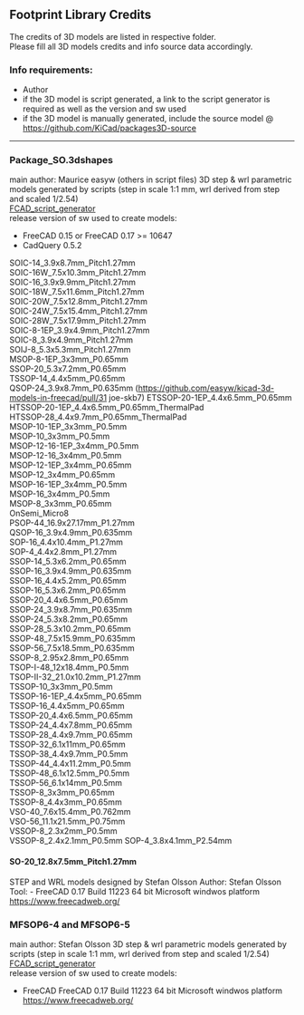 ﻿## Footprint Library Credits

The credits of 3D models are listed in respective folder.  
Please fill all 3D models credits and info source data accordingly.  

### Info requirements:
- Author
- if the 3D model is script generated, a link to the script generator is required as well as the version and sw used
- if the 3D model is manually generated, include the source model @ https://github.com/KiCad/packages3D-source

<hr>  

### Package_SO.3dshapes
main author: Maurice easyw (others in script files)
3D step & wrl parametric models generated by scripts (step in scale 1:1 mm, wrl derived from step and scaled 1/2.54)  
[FCAD_script_generator](https://github.com/easyw/kicad-3d-models-in-freecad/tree/master/cadquery/FCAD_script_generator)  
release version of sw used to create models:  
- FreeCAD 0.15 or FreeCAD 0.17 >= 10647  
- CadQuery 0.5.2  

SOIC-14_3.9x8.7mm_Pitch1.27mm  
SOIC-16W_7.5x10.3mm_Pitch1.27mm  
SOIC-16_3.9x9.9mm_Pitch1.27mm  
SOIC-18W_7.5x11.6mm_Pitch1.27mm  
SOIC-20W_7.5x12.8mm_Pitch1.27mm  
SOIC-24W_7.5x15.4mm_Pitch1.27mm  
SOIC-28W_7.5x17.9mm_Pitch1.27mm  
SOIC-8-1EP_3.9x4.9mm_Pitch1.27mm  
SOIC-8_3.9x4.9mm_Pitch1.27mm  
SOIJ-8_5.3x5.3mm_Pitch1.27mm  
MSOP-8-1EP_3x3mm_P0.65mm  
SSOP-20_5.3x7.2mm_P0.65mm  
TSSOP-14_4.4x5mm_P0.65mm  
QSOP-24_3.9x8.7mm_P0.635mm (https://github.com/easyw/kicad-3d-models-in-freecad/pull/31 joe-skb7)
ETSSOP-20-1EP_4.4x6.5mm_P0.65mm  
HTSSOP-20-1EP_4.4x6.5mm_P0.65mm_ThermalPad  
HTSSOP-28_4.4x9.7mm_P0.65mm_ThermalPad  
MSOP-10-1EP_3x3mm_P0.5mm  
MSOP-10_3x3mm_P0.5mm  
MSOP-12-16-1EP_3x4mm_P0.5mm  
MSOP-12-16_3x4mm_P0.5mm  
MSOP-12-1EP_3x4mm_P0.65mm  
MSOP-12_3x4mm_P0.65mm  
MSOP-16-1EP_3x4mm_P0.5mm  
MSOP-16_3x4mm_P0.5mm  
MSOP-8_3x3mm_P0.65mm  
OnSemi_Micro8  
PSOP-44_16.9x27.17mm_P1.27mm  
QSOP-16_3.9x4.9mm_P0.635mm  
SOP-16_4.4x10.4mm_P1.27mm  
SOP-4_4.4x2.8mm_P1.27mm  
SSOP-14_5.3x6.2mm_P0.65mm  
SSOP-16_3.9x4.9mm_P0.635mm  
SSOP-16_4.4x5.2mm_P0.65mm  
SSOP-16_5.3x6.2mm_P0.65mm  
SSOP-20_4.4x6.5mm_P0.65mm  
SSOP-24_3.9x8.7mm_P0.635mm  
SSOP-24_5.3x8.2mm_P0.65mm  
SSOP-28_5.3x10.2mm_P0.65mm  
SSOP-48_7.5x15.9mm_P0.635mm  
SSOP-56_7.5x18.5mm_P0.635mm  
SSOP-8_2.95x2.8mm_P0.65mm  
TSOP-I-48_12x18.4mm_P0.5mm  
TSOP-II-32_21.0x10.2mm_P1.27mm  
TSSOP-10_3x3mm_P0.5mm  
TSSOP-16-1EP_4.4x5mm_P0.65mm  
TSSOP-16_4.4x5mm_P0.65mm  
TSSOP-20_4.4x6.5mm_P0.65mm  
TSSOP-24_4.4x7.8mm_P0.65mm  
TSSOP-28_4.4x9.7mm_P0.65mm  
TSSOP-32_6.1x11mm_P0.65mm  
TSSOP-38_4.4x9.7mm_P0.5mm  
TSSOP-44_4.4x11.2mm_P0.5mm  
TSSOP-48_6.1x12.5mm_P0.5mm  
TSSOP-56_6.1x14mm_P0.5mm  
TSSOP-8_3x3mm_P0.65mm  
TSSOP-8_4.4x3mm_P0.65mm  
VSO-40_7.6x15.4mm_P0.762mm  
VSO-56_11.1x21.5mm_P0.75mm  
VSSOP-8_2.3x2mm_P0.5mm  
VSSOP-8_2.4x2.1mm_P0.5mm
SOP-4_3.8x4.1mm_P2.54mm

#### SO-20_12.8x7.5mm_Pitch1.27mm
STEP and WRL models designed by Stefan Olsson
Author:	Stefan Olsson
Tool:	- FreeCAD 0.17 Build 11223 64 bit Microsoft windwos platform https://www.freecadweb.org/

### MFSOP6-4 and MFSOP6-5
main author: Stefan Olsson
3D step & wrl parametric models generated by scripts (step in scale 1:1 mm, wrl derived from step and scaled 1/2.54)  
[FCAD_script_generator](https://github.com/easyw/kicad-3d-models-in-freecad/tree/master/cadquery/FCAD_script_generator)  
release version of sw used to create models:  
- FreeCAD FreeCAD 0.17 Build 11223 64 bit Microsoft windwos platform https://www.freecadweb.org/


